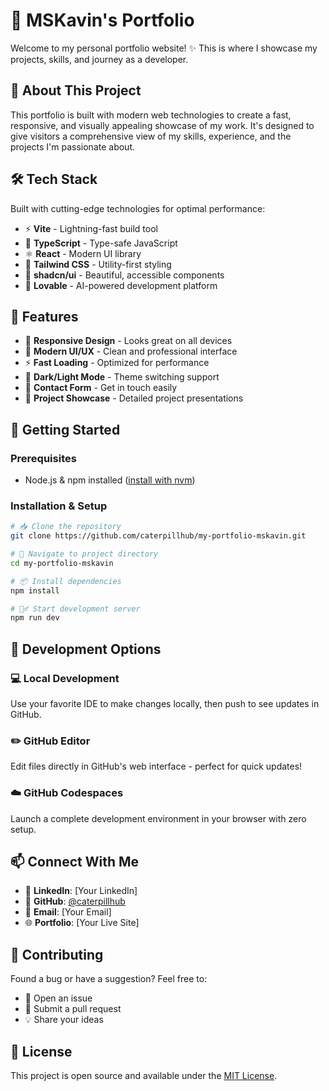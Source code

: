 # 🚀 MSKavin's Portfolio

Welcome to my personal portfolio website! ✨ This is where I showcase my projects, skills, and journey as a developer.

## 🎯 About This Project

This portfolio is built with modern web technologies to create a fast, responsive, and visually appealing showcase of my work. It's designed to give visitors a comprehensive view of my skills, experience, and the projects I'm passionate about.

## 🛠️ Tech Stack

Built with cutting-edge technologies for optimal performance:

- ⚡ **Vite** - Lightning-fast build tool
- 🔷 **TypeScript** - Type-safe JavaScript
- ⚛️ **React** - Modern UI library
- 🎨 **Tailwind CSS** - Utility-first styling
- 🧩 **shadcn/ui** - Beautiful, accessible components
- 💝 **Lovable** - AI-powered development platform

## 🌟 Features

- 📱 **Responsive Design** - Looks great on all devices
- 🎨 **Modern UI/UX** - Clean and professional interface
- ⚡ **Fast Loading** - Optimized for performance
- 🌙 **Dark/Light Mode** - Theme switching support
- 📧 **Contact Form** - Get in touch easily
- 🔗 **Project Showcase** - Detailed project presentations

## 🚀 Getting Started

### Prerequisites
- Node.js & npm installed ([install with nvm](https://github.com/nvm-sh/nvm#installing-and-updating))

### Installation & Setup

```bash
# 📥 Clone the repository
git clone https://github.com/caterpillhub/my-portfolio-mskavin.git

# 📂 Navigate to project directory
cd my-portfolio-mskavin

# 📦 Install dependencies
npm install

# 🏃‍♂️ Start development server
npm run dev
```

## 🎨 Development Options

### 💻 Local Development
Use your favorite IDE to make changes locally, then push to see updates in GitHub.

### ✏️ GitHub Editor
Edit files directly in GitHub's web interface - perfect for quick updates!

### ☁️ GitHub Codespaces
Launch a complete development environment in your browser with zero setup.

## 📫 Connect With Me

- 💼 **LinkedIn**: [Your LinkedIn]
- 🐙 **GitHub**: [@caterpillhub](https://github.com/caterpillhub)
- 📧 **Email**: [Your Email]
- 🌐 **Portfolio**: [Your Live Site]

## 🤝 Contributing

Found a bug or have a suggestion? Feel free to:
- 🐛 Open an issue
- 🔧 Submit a pull request
- 💡 Share your ideas

## 📝 License

This project is open source and available under the [MIT License](LICENSE).

